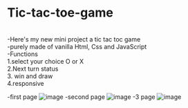 # Tic-tac-toe-game
<br />
-Here's my new mini project a tic tac toc game 
<br />
-purely made of vanilla Html, Css and JavaScript 
<br />
-Functions 
<br />
1.select your choice O or X
<br />
2.Next turn status
<br />
3. win and draw 
<br />
4.responsive 


-first page
![image](https://user-images.githubusercontent.com/109282041/183260279-ae1b0231-7817-47f9-a582-3a4b9a3bc3fb.png)
-second page
![image](https://user-images.githubusercontent.com/109282041/183260308-b4c44156-7744-4619-a20b-94467759c656.png)
-3 page
![image](https://user-images.githubusercontent.com/109282041/183260320-b16f648b-ac81-4fdf-8910-72970636893a.png)

